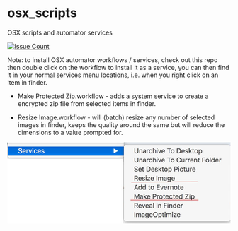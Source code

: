 # osx_scripts
OSX scripts and automator services

[![Issue Count](https://codeclimate.com/github/sammcj/osx_scripts/badges/issue_count.svg)](https://codeclimate.com/github/sammcj/osx_scripts)

Note: to install OSX automator workflows / services, check out this repo then double click on the workflow to install it as a service, you can then find it in your normal services menu locations, i.e. when you right click on an item in finder.

* Make Protected Zip.workflow - adds a system service to create a encrypted zip file from selected items in finder.

* Resize Image.workflow - will (batch) resize any number of selected images in finder, keeps the quality around the same but will reduce the dimensions to a value prompted for.

 
![](services.jpg)
